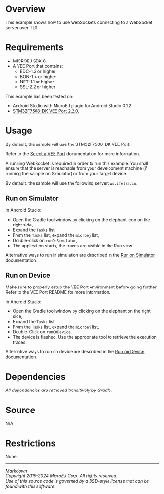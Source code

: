 # Overview

This example shows how to use WebSockets connecting to a WebSocket server over TLS.

# Requirements

* MICROEJ SDK 6.
* A VEE Port that contains:
    * EDC-1.3 or higher
    * BON-1.4 or higher
    * NET-1.1 or higher
    * SSL-2.2 or higher

This example has been tested on:

* Android Studio with MicroEJ plugin for Android Studio 0.1.2.
* [STM32F7508-DK VEE Port 2.2.0.](https://github.com/MicroEJ/VEEPort-STMicroelectronics-STM32F7508-DK/tree/2.2.0)

# Usage

By default, the sample will use the STM32F7508-DK VEE Port.

Refer to the [Select a VEE Port](https://docs.microej.com/en/latest/SDK6UserGuide/selectVeePort.html) documentation for more information.

A running WebSocket is required in order to run this example.
You shall ensure that the server is reachable from your development machine (if running the sample on Simulator) or from your target device.

By default, the sample will use the following server: ``ws.ifelse.io``.

## Run on Simulator

In Android Studio:
- Open the Gradle tool window by clicking on the elephant icon on the right side,
- Expand the `Tasks` list,
- From the `Tasks` list, expand the `microej` list,
- Double-click on `runOnSimulator`,
- The application starts, the traces are visible in the Run view.

Alternative ways to run in simulation are described in the [Run on Simulator](https://docs.microej.com/en/latest/SDK6UserGuide/runOnSimulator.html) documentation.

## Run on Device

Make sure to properly setup the VEE Port environment before going further.
Refer to the VEE Port README for more information.

In Android Studio:
- Open the Gradle tool window by clicking on the elephant on the right side,
- Expand the `Tasks` list,
- From the `Tasks` list, expand the `microej` list,
- Double-Click on `runOnDevice`.
- The device is flashed. Use the appropriate tool to retrieve the execution traces.

Alternative ways to run on device are described in the [Run on Device](https://docs.microej.com/en/latest/SDK6UserGuide/runOnDevice.html) documentation.

# Dependencies

_All dependencies are retrieved transitively by Gradle._

# Source

N/A

# Restrictions

None.

---  
_Markdown_   
_Copyright 2019-2024 MicroEJ Corp. All rights reserved._   
_Use of this source code is governed by a BSD-style license that can be found with this software._  